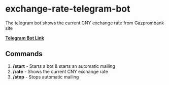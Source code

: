 # exchange-rate-telegram-bot
The telegram bot shows the current CNY exchange rate from Gazprombank site

**[Telegram Bot Link](https://t.me/rmb_exchangee_rate_bot)**

## **Commands**
1. **/start** - Starts a bot & starts an automatic mailing
2. **/rate** - Shows the current CNY exchange rate
3. **/stop** - Stops automatic mailing
